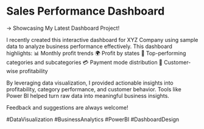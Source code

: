 # Sales Performance Dashboard
-> Showcasing My Latest Dashboard Project!

I recently created this interactive dashboard for XYZ Company using sample data to analyze business performance effectively. This dashboard highlights:
📊 Monthly profit trends
🌍 Profit by states
🛒 Top-performing categories and subcategories
💳 Payment mode distribution
👥 Customer-wise profitability

By leveraging data visualization, I provided actionable insights into profitability, category performance, and customer behavior. Tools like Power BI helped turn raw data into meaningful business insights.

Feedback and suggestions are always welcome!

#DataVisualization #BusinessAnalytics #PowerBI #DashboardDesign
